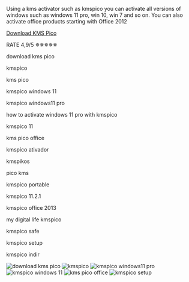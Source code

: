 Using a kms activator such as kmspico you can activate all versions of windows such as windows 11 pro, win 10, win 7 and so on. You can also activate office products starting with Office 2012

[Download KMS Pico](https://freebaixa.com/ativador-kmspico-free-download)

RATE 4,9/5 ✵✵✵✵✵


download kms pico

kmspico

kms pico

kmspico windows 11

kmspico windows11 pro

how to activate windows 11 pro with kmspico

kmspico 11

kms pico office

kmspico ativador

kmspikos

pico kms

kmspico portable

kmspico 11.2.1

kmspico office 2013

my digital life kmspico

kmspico safe

kmspico setup

kmspico indir
<meta name="google-site-verification" content="-ctyGE1fM_qhZHe3rN54vw-gqKmirG0nFd5kVXEsicU" />

![download kms pico](https://freebaixa.com/wp-content/uploads/2024/12/435f7f7ea8c5304a39daac65fe1ea476-539x300.jpg)
![kmspico](https://crackeado2023.com.br/wp-content/uploads/2024/05/Ativador-KMSPico-Windows-8.1.webp)
![kmspico windows11 pro](https://th.bing.com/th/id/OIP.5hT37uEBuHeuj5EgjROAggHaEB)
![kmspico windows 11](https://th.bing.com/th/id/OIP.qxSSzpOhwEm2FWf9eOHm3gHaDb)
![kms pico office](https://th.bing.com/th/id/OIP.sogTBQCR2ubB32l_kcd3UQHaEK)
![kmspico setup](https://th.bing.com/th/id/OIP.SlVai6neKugefKwnPsC1DQHaEe)

